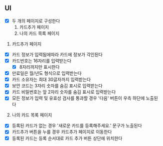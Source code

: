 ## UI

- [x] 두 개의 페이지로 구성한다
  1. 카드추가 페이지
  2. 나의 카드 목록 페이지

1. 카드추가 페이지

- [x] 카드 정보가 입력됨에따라 카드에 정보가 각인된다
- [x] 카드번호는 16자리를 입력받는다
  - [x] 8자리까지만 표시한다
- [x] 만료일은 월/년도 형식으로 입력받는다
- [x] 카드 소유자는 최대 30글자까지 입력받는다
- [x] 보안 코드는 3자리 숫자를 숨김 표시로 입력받는다
- [x] 카드 비밀번호는 앞 2자리 숫자를 숨김 표시로 입력받는다
- [x] 모든 정보가 입력 및 유효성 검사를 통과할 경우 '다음' 버튼이 우측 하단에 노출된다

2. 나의 카드 목록 페이지

- [x] 등록된 카드가 없는 경우 '새로운 카드를 등록해주세요.' 문구가 노출된다
- [x] 카드추가 버튼을 누를 경우 카드추가 페이지로 이동한다
- [x] 등록된 카드는 등록 순서대로 카드 추가 버튼 상단에 위치한다
